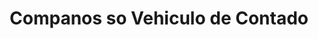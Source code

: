 ---
title: "Companos so Vehiculo de Contado"
url: /chia/companos-so-vehiculo-de-contado/
shop: Autohaus
---